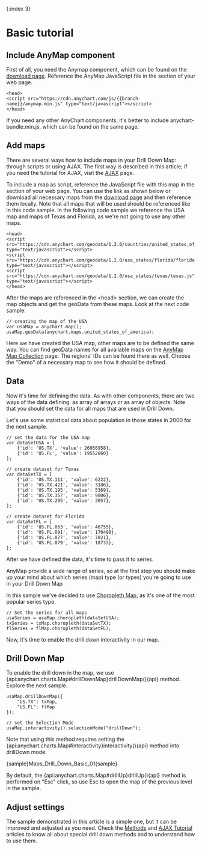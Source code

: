 {:index 3}
# Basic tutorial

## Include AnyMap component

First of all, you need the Anymap component, which can be found on the [download page](../../Quick_Start/Downloading_AnyChart). Reference the AnyMap JavaScript file in the <head> section of your web page. 

```
<head>
<script src="https://cdn.anychart.com/js/{{branch-name}}/anymap.min.js" type="text/javascript"></script>
</head>
```

If you need any other AnyChart components, it's better to include anychart-bundle.min.js, which can be found on the same page.

## Add maps

There are several ways how to include maps in your Drill Down Map: through scripts or using AJAX. The first way is described in this article; if you need the tutorial for AJAX, visit the [AJAX](AJAX_Tutorial) page.

To include a map as script, reference the JavaScript file with this map in the <head> section of your web page.
You can use the link as shown below or download all necessary maps from the <a href="https://cdn.anychart.com/#map-collection">download page</a> and then reference them locally.
Note that all maps that will be used should be referenced like in this code sample. In the following code sample we reference the USA map and maps of Texas and Florida, as we're not going to use any other maps.

```
<head>
<script src="https://cdn.anychart.com/geodata/1.2.0/countries/united_states_of_america/united_states_of_america.js" type="text/javascript"></script>
<script src="https://cdn.anychart.com/geodata/1.2.0/usa_states/florida/florida.js" type="text/javascript"></script>
<script src="https://cdn.anychart.com/geodata/1.2.0/usa_states/texas/texas.js" type="text/javascript"></script>
</head>
```

After the maps are referenced in the &lt;head&gt; section, we can create the map objects and get the geoData from these maps. Look at the next code sample:

```
// creating the map of the USA
var usaMap = anychart.map();
usaMap.geoData(anychart.maps.united_states_of_america);
```

Here we have created the USA map, other maps are to be defined the same way. You can find geoData names for all available maps on the <a href = "https://cdn.anychart.com/#map-collection">AnyMap Map Collection</a> page. The regions' IDs can be found there as well. Choose the "Demo" of a necessary map to see how it should be defined.

## Data

Now it's time for defining the data. As with other components, there are two ways of the data defining: as array of arrays or as array of objects. Note that you should set the data for all maps that are used in Drill Down. 

Let's use some statistical data about population in those states in 2000 for the next sample.

``` 
// set the data for the USA map
var dataSetUSA = [
    {'id': 'US.TX', 'value': 26956958},
    {'id': 'US.FL', 'value': 19552860}
];

// create dataset for Texas
var dataSetTX = [
    {'id': 'US.TX.111', 'value': 6222},
    {'id': 'US.TX.421', 'value': 3186},
    {'id': 'US.TX.195', 'value': 5369},
    {'id': 'US.TX.357', 'value': 9006},
    {'id': 'US.TX.295', 'value': 3057}, 
];

// create dataset for Florida 
var dataSetFL = [
    {'id': 'US.FL.063', 'value': 46755},
    {'id': 'US.FL.091', 'value': 170498},
    {'id': 'US.FL.077', 'value': 7021}, 
    {'id': 'US.FL.079', 'value': 18733},
};
```

After we have defined the data, it's time to pass it to series.

AnyMap provide a wide range of series, so at the first step you should make up your mind about which series (map) type (or types) you're going to use in your Drill Down Map

In this sample we've decided to use [Choropleth Map](../Choropleth_Map), as it's one of the most popular series type.

```
// Set the series for all maps
usaSeries = usaMap.choropleth(dataSetUSA);
txSeries = txMap.choropleth(dataSetTX);    
flSeries = flMap.choropleth(dataSetFL);
```

Now, it's time to enable the drill down interactivity in our map.

## Drill Down Map

To enable the drill down in the map, we use {api:anychart.charts.Map#drillDownMap}drillDownMap(){api} method. Explore the next sample.

```
usaMap.drillDownMap({
    "US.TX": txMap,   
    "US.FL": flMap
});

// set the Selection Mode    
usaMap.interactivity().selectionMode("drillDown");
```

Note that using this method requires setting the {api:anychart.charts.Map#interactivity}interactivity(){api} method into drillDown mode.

{sample}Maps\_Drill\_Down\_Basic\_01{sample}

By default, the {api:anychart.charts.Map#drillUp}drillUp(){api} method is performed on "Esc" click, so use Esc to open the map of the previous level in the sample.

## Adjust settings

The sample demonstrated in this article is a simple one, but it can be improved and adjusted as you need. Check the [Methods](Methods) and [AJAX Tutorial](AJAX_Tutorial) articles to know all about special drill down methods and to understand how to use them.

